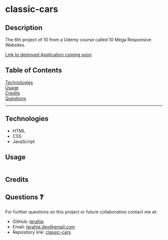 # classic-cars

## Description

The 6th project of 10 from a Udemy course called 10 Mega Responsive Websites.

[Link to deployed Application coming soon]()

## Table of Contents

[Technologies](#technologies)<br>
[Usage](#usage)<br>
[Credits](#credits)<br>
[Questions](#questions)<br>

---

## Technologies

- HTML
- CSS
- JavaScript

## Usage

![]()

## Credits

## Questions :question:

For further questions on this project or future collaboration contact me at:<br>

- GitHub: [terahje](https://github.com/terahje)
- Email: terahje.dev@gmail.com
- Repository link: [classic-cars](https://github.com/terahje/classic-cars)
